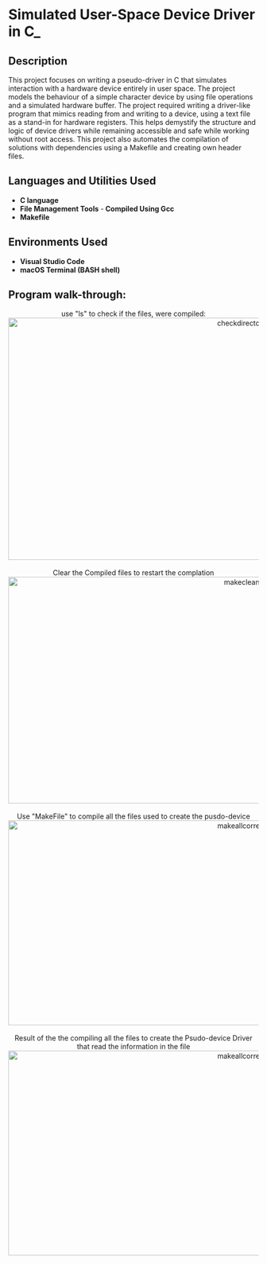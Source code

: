 <h1>Simulated User-Space Device Driver in C_</h1>



<h2>Description</h2>
This project focuses on writing a pseudo-driver in C that simulates interaction with a hardware device entirely in user space. The project models the behaviour of a simple character device by using file operations and a simulated hardware buffer.  The project required writing a driver-like program that mimics reading from and writing to a device, using a text file as a stand-in for hardware registers. This helps demystify the structure and logic of device drivers while remaining accessible and safe while working without root access. This project also automates the compilation of solutions with dependencies using a Makefile and creating own header files.
<br />


<h2>Languages and Utilities Used</h2>

- <b>C language</b> 
- <b>File Management Tools</b>
-<b> Compiled Using Gcc</b>
- <b>Makefile</b>



<h2>Environments Used </h2>

- <b>Visual Studio Code</b>
- <b>macOS Terminal (BASH shell)</b>

<h2>Program walk-through:</h2>

<p align="center">
use "ls" to check if the files, were compiled: <br/>
<img width="924" height="487" alt="checkdirectory" src="https://github.com/user-attachments/assets/4b6562d5-81b4-468f-8a1a-d68d2a53afa1" />


<br />
<br />
Clear the Compiled files to restart the complation  <br/>
<img width="924" height="456" alt="makeclean" src="https://github.com/user-attachments/assets/cd38c532-740e-4ce1-8be7-5d0c579fe43e" />

<br />
<br />
Use "MakeFile" to compile all the files used to create the pusdo-device <br/>
<img width="924" height="412" alt="makeallcorrect" src="https://github.com/user-attachments/assets/710c4e03-79ff-426b-b197-942119f6df51" />

<br />
<br />
Result of the the compiling all the files to create the Psudo-device Driver that read the information in the file <br/>
<img width="924" height="412" alt="makeallcorrect" src="https://github.com/user-attachments/assets/07b4cfd8-eb04-49ad-91c8-398b026493ca" />

<br />
<br />



<!--
 ```diff
- text in red
+ text in green
! text in orange
# text in gray
@@ text in purple (and bold)@@
```
--!>
